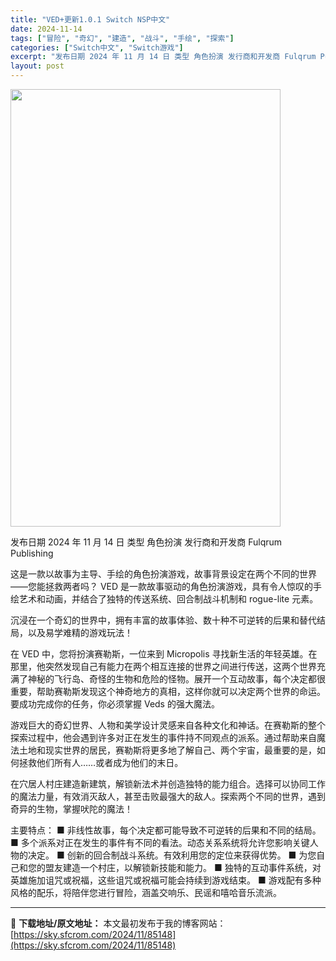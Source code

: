 ```yaml
---
title: "VED+更新1.0.1 Switch NSP中文"
date: 2024-11-14
tags: ["冒险", "奇幻", "建造", "战斗", "手绘", "探索"]
categories: ["Switch中文", "Switch游戏"]
excerpt: "发布日期 2024 年 11 月 14 日 类型 角色扮演 发行商和开发商 Fulqrum Publishing 这是一款以故事为主导、手绘的角色扮演游戏，故事背景设定在两个不同的世界——您能拯救两者吗？ VED 是一款故事驱动的角色扮演游戏，具有令人惊叹的手绘艺术和动画，并结合了独特的传送系统、回&hellip;"
layout: post
---
```


<img class="aligncenter size-full wp-image-85149" src="https://sky.sfcrom.com/wp-content/uploads/2024/11/2024111407583735.webp" alt="" width="432" height="700" />

发布日期 2024 年 11 月 14 日
类型 角色扮演
发行商和开发商 Fulqrum Publishing

这是一款以故事为主导、手绘的角色扮演游戏，故事背景设定在两个不同的世界——您能拯救两者吗？
VED 是一款故事驱动的角色扮演游戏，具有令人惊叹的手绘艺术和动画，并结合了独特的传送系统、回合制战斗机制和 rogue-lite 元素。

沉浸在一个奇幻的世界中，拥有丰富的故事体验、数十种不可逆转的后果和替代结局，以及易学难精的游戏玩法！

在 VED 中，您将扮演赛勒斯，一位来到 Micropolis 寻找新生活的年轻英雄。在那里，他突然发现自己有能力在两个相互连接的世界之间进行传送，这两个世界充满了神秘的飞行岛、奇怪的生物和危险的怪物。展开一个互动故事，每个决定都很重要，帮助赛勒斯发现这个神奇地方的真相，这样你就可以决定两个世界的命运。要成功完成你的任务，你必须掌握 Veds 的强大魔法。

游戏巨大的奇幻世界、人物和美学设计灵感来自各种文化和神话。在赛勒斯的整个探索过程中，他会遇到许多对正在发生的事件持不同观点的派系。通过帮助来自魔法土地和现实世界的居民，赛勒斯将更多地了解自己、两个宇宙，最重要的是，如何拯救他们所有人……或者成为他们的末日。

在穴居人村庄建造新建筑，解锁新法术并创造独特的能力组合。选择可以协同工作的魔法力量，有效消灭敌人，甚至击败最强大的敌人。探索两个不同的世界，遇到奇异的生物，掌握吠陀的魔法！

主要特点：
■ 非线性故事，每个决定都可能导致不可逆转的后果和不同的结局。
■ 多个派系对正在发生的事件有不同的看法。动态关系系统将允许您影响关键人物的决定。
■ 创新的回合制战斗系统。有效利用您的定位来获得优势。
■ 为您自己和您的盟友建造一个村庄，以解锁新技能和能力。
■ 独特的互动事件系统，对英雄施加诅咒或祝福，这些诅咒或祝福可能会持续到游戏结束。
■ 游戏配有多种风格的配乐，将陪伴您进行冒险，涵盖交响乐、民谣和嘻哈音乐流派。

---
📖 **下载地址/原文地址：** 本文最初发布于我的博客网站：[https://sky.sfcrom.com/2024/11/85148](https://sky.sfcrom.com/2024/11/85148)
